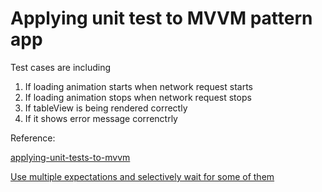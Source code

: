 # Applying unit test to MVVM pattern app

Test cases are including

1) If loading animation starts when network request starts
2) If loading animation stops when network request stops
3) If tableView is being rendered correctly
4) If it shows error message correnctrly


Reference:

[applying-unit-tests-to-mvvm](https://medium.com/flawless-app-stories/applying-unit-tests-to-mvvm-with-swift-ba5a79df8a18)

[Use multiple expectations and selectively wait for some of them](https://medium.com/blablacar-tech/4-tips-to-master-xctestexpectation-aee2b2631d93)
